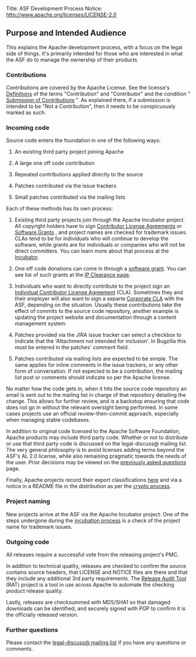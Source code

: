 Title: ASF Development Process
Notice: http://www.apache.org/licenses/LICENSE-2.0



## Purpose and Intended Audience

This explains the Apache development process, with a focus on the legal
side of things. It's primarily intended for those who are interested in
what the ASF do to manage the ownership of their products.

### Contributions

Contributions are covered by the Apache License. See the license's
[Definitions](/licenses/LICENSE-2.0.html#definitions) of the terms
"Contribution" and "Contributor" and the condition " [Submission of
Contributions](/licenses/LICENSE-2.0.html#contributions) ". As explained
there, if a submission is intended to be "Not a Contribution", then it
needs to be conspicuously marked as such.

### Incoming code

Source code enters the foundation in one of the following ways:

1. An existing third party project joining Apache

1. A large one off code contribution

1. Repeated contributions applied directly to the source

1. Patches contributed via the issue trackers

1. Small patches contributed via the mailing lists

Each of these methods has its own process:

1. Existing third party projects join through the Apache Incubator project.
All copyright holders have to sign [Contributor License
Agreements](/licenses/#clas) or [Software Grants](/licenses/#grants) , and
project names are checked for trademark issues. CLAs tend to be for
individuals who will continue to develop the software, while grants are for
individuals or companies who will not be direct committers. You can learn
more about that process at the [Incubator](http://incubator.apache.org/).

1. One off code donations can come in through a [software
grant](/licenses/software-grant.txt). You can see list of such grants at
the [IP Clearance
page](http://incubator.apache.org/ip-clearance/index.html).

1. Individuals who want to directly contribute to the project sign an
[Individual Contributor License Agreement](/licenses/icla.txt) (CLA).
Sometimes they and their employer will also want to sign a separte
[Corporate CLA](/licenses/cla-corporate.txt) with the ASF, depending on the
situation. Usually these contributions take the effect of commits to the
source code repository, another example is updating the project website and
documentation through a content management system.

1. Patches provided via the JIRA issue tracker can select a checkbox to
indicate that the 'Attachment not intended for inclusion'. In Bugzilla this
must be entered in the patches' comment field.

1. Patches contributed via mailing lists are expected to be simple. The
same applies for inline comments in the issue trackers, or any other form
of conversation. If not expected to be a contribution, the mailing list
post or comments should indicate so per the Apache license.

No matter how the code gets in, when it hits the source code repository an
email is sent out to the mailing list in charge of that repository
detailing the change. This allows for further review, and is a backstop
ensuring that code does not go in without the relevant oversight being
performed. In some cases projects use an official review-then-commit
approach, especially when managing stable codebases.

In addition to original code licensed to the Apache Software Foundation,
Apache products may include third party code. Whether or not to distribute
or use that third party code is discussed on the legal-discuss@ mailing
list. The very general philosophy is to avoid licenses adding terms beyond
the ASF's AL 2.0 license, while also remaining pragmatic towards the needs
of the user. Prior decisions may be viewed on the [previously asked
questions](/legal/resolved.html) page.

Finally, Apache projects record their export classifications
[here](/licenses/exports/) and via a notice in a README file in the
distribution as per the [crypto process](/dev/crypto.html).

### Project naming

New projects arrive at the ASF via the Apache Incubator project. One of the
steps undergone during the [incubation
process](http://incubator.apache.org/incubation/Process_Description.html)
is a check of the project name for trademark issues.

### Outgoing code

All releases require a successful vote from the releasing project's PMC.

In addition to technical quality, releases are checked to confirm the
source contains source headers, that LICENSE and NOTICE files are there and
that they include any additional 3rd party requirements. The [Release Audit
Tool](https://cwiki.apache.org/confluence/display/incubator/RatProposal) (RAT) project is a tool
in use across Apache to automate the checking product release quality.

Lastly, releases are checksummed with MD5/SHA1 so that damaged downloads
can be identified; and securely signed with PGP to confirm it is the
officially released version.

### Further questions

Please contact the [legal-discuss@ mailing list](/foundation/mailinglists.html#foundation-legal)
if you have any questions or comments.
